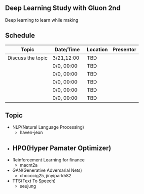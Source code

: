 ## Deep Learning Study with Gluon 2nd

Deep learning to learn while making

## Schedule

| Topic      | Date/Time | Location |   Presentor | 
|-----------|----------|--------|----------|
| Discuss the topic |  3/21,12:00   | TBD  |    |  
|  |  0/0, 00:00 | TBD  |    |  
|  |  0/0, 00:00 | TBD  |    |  
|  |  0/0, 00:00 | TBD  |    |  
|  |  0/0, 00:00 | TBD  |    |  
|  |  0/0, 00:00 | TBD  |    |  


## Topic

 - NLP(Natural Language Processing)
   - haven-jeon
 - HPO(Hyper Pamater Optimizer)
   - 
 - Reinforcement Learning for finance
   - macnt2a
 - GAN(Generative Adversarial Nets)
   - chococig25, jinyipark582
 - TTS(Text To Speech)
   - seujung
